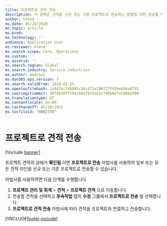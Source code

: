 ```yaml
---
title: 프로젝트로 견적 전송
description: 이 항목은 견적을 신규 또는 기존 프로젝트로 전송하는 방법에 대한 정보를 제공합니다.
author: kfend
ms.date: 05/28/2020
ms.topic: article
ms.prod: ''
ms.technology: ''
audience: Application User
ms.reviewer: kfend
ms.search.scope: Core, Operations
ms.custom: ''
ms.assetid: ''
ms.search.region: Global
ms.search.industry: Service industries
ms.author: andchoi
ms.dyn365.ops.version: 7
ms.search.validFrom: 2019-01-15
ms.openlocfilehash: 1d4d7ecfd8685c56cd73a780727f939eb58a8755
ms.sourcegitcommit: 40f68387f594180af64a5e5c748b6efa188bd300
ms.translationtype: HT
ms.contentlocale: ko-KR
ms.lasthandoff: 05/10/2021
ms.locfileid: "6002739"
---
```

# <a name="transfer-a-quotation-to-a-project"></a>프로젝트로 견적 전송

[!include [banner](../includes/banner.md)]

프로젝트 견적의 상태가 **확인됨** 이면 **프로젝트로 전송** 마법사를 사용하여 일부 또는 모든 견적 라인을 신규 또는 기존 프로젝트로 전송할 수 있습니다. 

마법사를 사용하려면 다음 단계를 수행합니다.

1. **프로젝트 관리 및 회계** > **견적** > **프로젝트 견적** 으로 이동합니다.
2. 전송할 견적을 선택하고 **후속작업** 탭의 **수정** 그룹에서 **프로젝트로 전송** 을 선택합니다.
3. **프로젝트로 견적 전송** 마법사에 따라 견적을 프로젝트와 연결하고 전송합니다.


[!INCLUDE[footer-include](../includes/footer-banner.md)]
